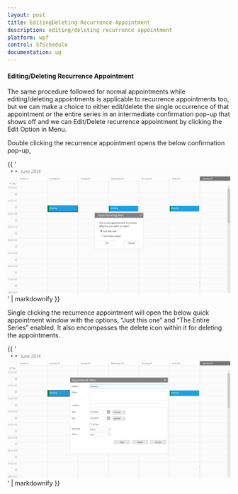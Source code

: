 ```yaml
---
layout: post
title: EditingDeleting-Recurrence-Appointment
description: editing/deleting recurrence appointment
platform: wpf
control: SfSchedule
documentation: ug
---
```


#### Editing/Deleting Recurrence Appointment

The same procedure followed for normal appointments while editing/deleting appointments is applicable to recurrence appointments too, but we can make a choice to either edit/delete the single occurrence of that appointment or the entire series in an intermediate confirmation pop-up that shows off and we can Edit/Delete recurrence appointment  by clicking the Edit Option in Menu.

Double clicking the recurrence appointment opens the below confirmation pop-up,

{{ '![](EditingDeleting-Recurrence-Appointment_images/EditingDeleting-Recurrence-Appointment_img1.png)' | markdownify }}



Single clicking the recurrence appointment will open the below quick appointment window with the options, “Just this one” and “The Entire Series” enabled. It also encompasses the delete icon within it for deleting the appointments.

{{ '![](EditingDeleting-Recurrence-Appointment_images/EditingDeleting-Recurrence-Appointment_img2.png)' | markdownify }}





